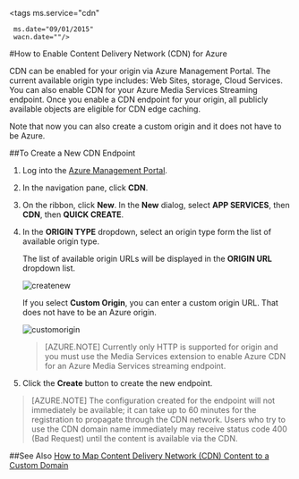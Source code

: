 <properties 
	 pageTitle="How to Enable the Content Delivery Network (CDN) for Azure" 
	 description="This topic shows how to enable the Content Delivery Network (CDN) for Azure." 
	 services="cdn" 
	 documentationCenter="" 
	 authors="zhangmanling" 
	 manager="dwrede" 
	 editor=""/>
<tags 
	 ms.service="cdn" 

	 ms.date="09/01/2015" 
	 wacn.date=""/>



#How to Enable Content Delivery Network (CDN)  for Azure  

CDN can be enabled for your origin via Azure Management Portal. The current available origin type includes: Web Sites, storage, Cloud Services. You can also enable CDN for your Azure Media Services Streaming endpoint. Once you enable a CDN endpoint for your origin, all publicly available objects are eligible for CDN edge caching.

Note that now you can also create a custom origin and it does not have to be Azure.

##To Create a New CDN Endpoint  

1.	Log into the [Azure Management Portal](http://manage.windowsazure.cn/).
2.	In the navigation pane, click **CDN**.
3.	On the ribbon, click **New**. In the **New** dialog, select **APP SERVICES**, then **CDN**, then **QUICK CREATE**.
4.	In the **ORIGIN TYPE** dropdown, select an origin type form the list of available origin type.
	
	The list of available origin URLs will be displayed in the **ORIGIN URL** dropdown list.
	

	![createnew][createnew]

	If you select **Custom Origin**, you can enter a custom origin URL. That does not have to be an Azure origin.

	![customorigin][customorigin]

	>[AZURE.NOTE] Currently only HTTP is supported for origin and you must use the Media Services extension to enable Azure CDN for an Azure Media Services streaming endpoint.
	
5.	Click the **Create** button to create the new endpoint.


>[AZURE.NOTE] The configuration created for the endpoint will not immediately be available; it can take up to 60 minutes for the registration to propagate through the CDN network. Users who try to use the CDN domain name immediately may receive status code 400 (Bad Request) until the content is available via the CDN.

##See Also
[How to Map Content Delivery Network (CDN) Content to a Custom Domain](/documentation/articles/cdn-map-content-to-custom-domain)

[createnew]: ./media/cdn-create-new-endpoint/cdn-create-new-account.png

[customorigin]: ./media/cdn-create-new-endpoint/cdn-custom-origin.png
 